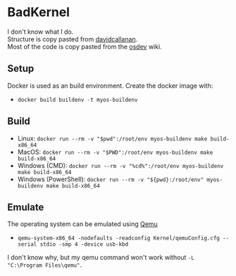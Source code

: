 # BadKernel
I don't know what I do.  
Structure is copy pasted from [davidcallanan](https://github.com/davidcallanan/os-series/tree/master).  
Most of the code is copy pasted from the [osdev](https://wiki.osdev.org) wiki.

## Setup
Docker is used as an build environment. Create the docker image with:  
* `docker build buildenv -t myos-buildenv`

## Build

* Linux: `docker run --rm -v "$pwd":/root/env myos-buildenv make build-x86_64`  
* MacOS: `docker run --rm -v "$PWD":/root/env myos-buildenv make build-x86_64`  
* Windows (CMD): `docker run --rm -v "%cd%":/root/env myos-buildenv make build-x86_64`  
* Windows (PowerShell): `docker run --rm -v "${pwd}:/root/env" myos-buildenv make build-x86_64`  

## Emulate

The operating system can be emulated using [Qemu](https://www.qemu.org/)

 * `qemu-system-x86_64 -nodefaults -readconfig Kernel/qemuConfig.cfg --serial stdio -smp 4 -device usb-kbd`

I don't know why, but my qemu command won't work without `-L "C:\Program Files\qemu"`.